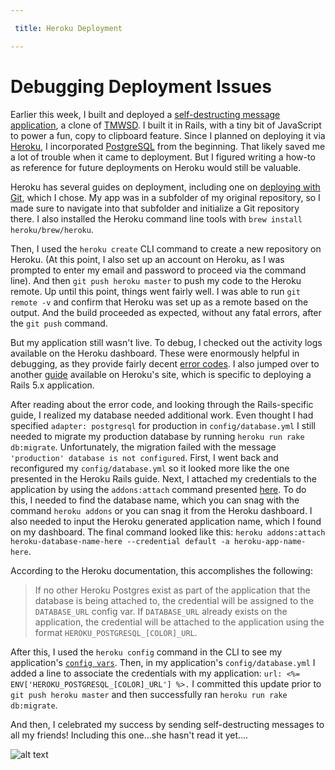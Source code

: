 ```yaml
---

 title: Heroku Deployment

---
```


# Debugging Deployment Issues

Earlier this week, I built and deployed a [self-destructing message application](https://still-shore-38939.herokuapp.com/), a clone of [TMWSD](https://www.thismessagewillselfdestruct.com/). I built it in Rails, with a tiny bit of JavaScript to power a fun, copy to clipboard feature. Since I planned on deploying it via [Heroku](https://www.heroku.com/), I incorporated [PostgreSQL](https://www.postgresql.org/) from the beginning. That likely saved me a lot of trouble when it came to deployment. But I figured writing a how-to as reference for future deployments on Heroku would still be valuable. 

Heroku has several guides on deployment, including one on [deploying with Git](https://devcenter.heroku.com/articles/git), which I chose. My app was in a subfolder of my original repository, so I made sure to navigate into that subfolder and initialize a Git repository there. I also installed the Heroku command line tools with `brew install heroku/brew/heroku`.

Then, I used the `heroku create` CLI command to create a new repository on Heroku. (At this point, I also set up an account on Heroku, as I was prompted to enter my email and password to proceed via the command line). And then `git push heroku master` to push my code to the Heroku remote. Up until this point, things went fairly well. I was able to run `git remote -v` and confirm that Heroku was set up as a remote based on the output. And the build proceeded as expected, without any fatal errors, after the `git push` command. 

But my application still wasn't live. To debug, I checked out the activity logs available on the Heroku dashboard. These were enormously helpful in debugging, as they provide fairly decent [error codes](https://devcenter.heroku.com/articles/error-codes). I also jumped over to another [guide](https://devcenter.heroku.com/articles/getting-started-with-rails5) available on Heroku's site, which is specific to deploying a Rails 5.x application.

After reading about the error code, and looking through the Rails-specific guide, I realized my database needed additional work. Even thought I had specified `adapter: postgresql` for production in `config/database.yml` I still needed to migrate my production database by running `heroku run rake db:migrate`. Unfortunately, the migration failed with the message `'production' database is not configured`. First, I went back and reconfigured my `config/database.yml` so it looked more like the one presented in the Heroku Rails guide. Next, I attached my credentials to the application by using the `addons:attach` command presented [here](https://devcenter.heroku.com/articles/heroku-postgresql-credentials). To do this, I needed to find the database name, which you can snag with the command `heroku addons` or you can snag it from the Heroku dashboard. I also needed to input the Heroku generated application name, which I found on my dashboard. The final command looked like this: `heroku addons:attach heroku-database-name-here --credential default -a heroku-app-name-here`. 

According to the Heroku documentation, this accomplishes the following: 

> If no other Heroku Postgres exist as part of the application that the database is being attached to, the credential will be assigned to the `DATABASE_URL` config var. If `DATABASE_URL` already exists on the application, the credential will be attached to the application using the format `HEROKU_POSTGRESQL_[COLOR]_URL`. 

After this, I used the `heroku config` command in the CLI to see my application's [`config vars`](https://devcenter.heroku.com/articles/config-vars). Then, in my application's `config/database.yml` I added a line to associate the credentials with my application: `url: <%= ENV['HEROKU_POSTGRESQL_[COLOR]_URL'] %>.` I committed this update prior to `git push heroku master` and then successfully ran `heroku run rake db:migrate`. 

And then, I celebrated my success by sending self-destructing messages to all my friends! Including this one...she hasn't read it yet....

![alt text](/assets/images/IMG_0469.JPG "Meow!")
